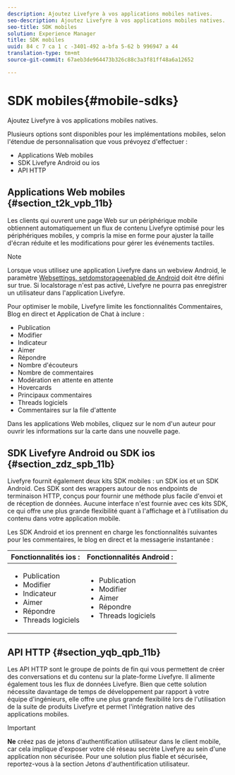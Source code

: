 ```yaml
---
description: Ajoutez Livefyre à vos applications mobiles natives.
seo-description: Ajoutez Livefyre à vos applications mobiles natives.
seo-title: SDK mobiles
solution: Experience Manager
title: SDK mobiles
uuid: 84 c 7 ca 1 c -3401-492 a-bfa 5-62 b 996947 a 44
translation-type: tm+mt
source-git-commit: 67aeb3de964473b326c88c3a3f81ff48a6a12652

---
```



# SDK mobiles{#mobile-sdks}

Ajoutez Livefyre à vos applications mobiles natives.

Plusieurs options sont disponibles pour les implémentations mobiles, selon l&#39;étendue de personnalisation que vous prévoyez d&#39;effectuer :

* Applications Web mobiles
* SDK Livefyre Android ou ios
* API HTTP

## Applications Web mobiles {#section_t2k_vpb_11b}

Les clients qui ouvrent une page Web sur un périphérique mobile obtiennent automatiquement un flux de contenu Livefyre optimisé pour les périphériques mobiles, y compris la mise en forme pour ajuster la taille d&#39;écran réduite et les modifications pour gérer les événements tactiles.

>[!NOTE]
>
>Lorsque vous utilisez une application Livefyre dans un webview Android, le paramètre [Websettings. setdomstorageenabled de Android](https://developer.android.com/reference/android/webkit/WebSettings.html) doit être défini sur true. Si localstorage n&#39;est pas activé, Livefyre ne pourra pas enregistrer un utilisateur dans l&#39;application Livefyre.

Pour optimiser le mobile, Livefyre limite les fonctionnalités Commentaires, Blog en direct et Application de Chat à inclure :

* Publication
* Modifier
* Indicateur
* Aimer
* Répondre
* Nombre d&#39;écouteurs
* Nombre de commentaires
* Modération en attente en attente
* Hovercards
* Principaux commentaires
* Threads logiciels
* Commentaires sur la file d&#39;attente

Dans les applications Web mobiles, cliquez sur le nom d&#39;un auteur pour ouvrir les informations sur la carte dans une nouvelle page.

## SDK Livefyre Android ou SDK ios {#section_zdz_spb_11b}

Livefyre fournit également deux kits SDK mobiles : un SDK ios et un SDK Android. Ces SDK sont des wrappers autour de nos endpoints de terminaison HTTP, conçus pour fournir une méthode plus facile d&#39;envoi et de réception de données. Aucune interface n&#39;est fournie avec ces kits SDK, ce qui offre une plus grande flexibilité quant à l&#39;affichage et à l&#39;utilisation du contenu dans votre application mobile.

Les SDK Android et ios prennent en charge les fonctionnalités suivantes pour les commentaires, le blog en direct et la messagerie instantanée :

| Fonctionnalités ios : | Fonctionnalités Android : |
|--- |--- |
| <ul><li> Publication </li><li>Modifier </li><li>Indicateur </li><li>Aimer </li><li>Répondre </li><li>Threads logiciels</li></ul> | <ul><li>Publication </li><li>Modifier </li><li>Aimer </li><li>Répondre </li><li>Threads logiciels</li></ul> |

## API HTTP {#section_yqb_qpb_11b}

Les API HTTP sont le groupe de points de fin qui vous permettent de créer des conversations et du contenu sur la plate-forme Livefyre. Il alimente également tous les flux de données Livefyre. Bien que cette solution nécessite davantage de temps de développement par rapport à votre équipe d&#39;ingénieurs, elle offre une plus grande flexibilité lors de l&#39;utilisation de la suite de produits Livefyre et permet l&#39;intégration native des applications mobiles.

>[!IMPORTANT]
>
>**Ne** créez pas de jetons d&#39;authentification utilisateur dans le client mobile, car cela implique d&#39;exposer votre clé réseau secrète Livefyre au sein d&#39;une application non sécurisée. Pour une solution plus fiable et sécurisée, reportez-vous à la section Jetons d&#39;authentification utilisateur.

